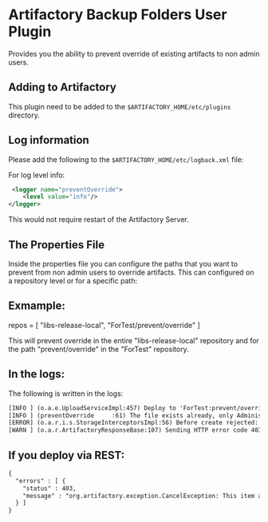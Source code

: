 Artifactory Backup Folders User Plugin
======================================

Provides you the ability to prevent override of existing artifacts to non admin users.

Adding to Artifactory
---------------------

This plugin need to be added to the `$ARTIFACTORY_HOME/etc/plugins` directory.

Log information
---------------

Please add the following to the `$ARTIFACTORY_HOME/etc/logback.xml` file:

For log level info:

```XML
 <logger name="preventOverride">
    <level value="info"/>
</logger>
```

This would not require restart of the Artifactory Server.

The Properties File
-------------------

Inside the properties file you can configure the paths that you want to prevent from non admin users to override artifacts.
This can configured on a repository level or for a specific path:

Exmample:
-----------

repos = [ "libs-release-local", "ForTest/prevent/override" ]

This will prevent override in the entire "libs-release-local" repository and for the path "prevent/override" in the "ForTest" repository.

In the logs:
-------------

The following is written in the logs:

```XML
[INFO ] (o.a.e.UploadServiceImpl:457) Deploy to 'ForTest:prevent/override/test.txt' Content-Length: 54
[INFO ] (preventOverride     :61) The file exists already, only Administrator can override
[ERROR] (o.a.r.i.s.StorageInterceptorsImpl:56) Before create rejected: This item already exists in the following path: ForTest/prevent/override/: This item already exists in the following path: ForTest/prevent/override/
[WARN ] (o.a.r.ArtifactoryResponseBase:107) Sending HTTP error code 403: org.artifactory.exception.CancelException: This item already exists in the following path: ForTest/prevent/override/
```

If you deploy via REST:
--------------------------

```XML
{
  "errors" : [ {
    "status" : 403,
    "message" : "org.artifactory.exception.CancelException: This item already exists in the following path: ForTest/prevent/override/"
  } ]
}
``` 
